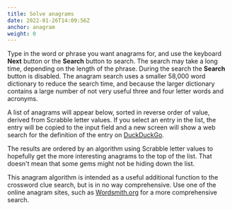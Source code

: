 ```yaml
---
title: Solve anagrams
date: 2022-01-26T14:09:56Z
anchor: anagram
weight: 0
---
```


Type in the word or phrase you want anagrams for, and use the keyboard
**Next** button or the **Search** button to search. The search may
take a long time, depending on the length of the phrase. During the
search the **Search** button is disabled. The anagram search uses a
smaller 58,000 word dictionary to reduce the search time, and because
the larger dictionary contains a large number of not very useful three
and four letter words and acronyms.

A list of anagrams will appear below, sorted in reverse order of
value, derived from Scrabble letter values. If you select an entry in
the list, the entry will be copied to the input field and a new screen
will show a web search for the definition of the entry on
[DuckDuckGo](https://duckduckgo.com).

The results are ordered by an algorithm using Scrabble letter values to
hopefully get the more interesting anagrams to the top of the list. That
doesn't mean that some gems might not be hiding down the list.

This anagram algorithm is intended as a useful additional function to
the crossword clue search, but is in no way comprehensive. Use one of
the online anagram sites, such as [Wordsmith.org](https://wordsmith.org/anagram)
for a more comprehensive search.
